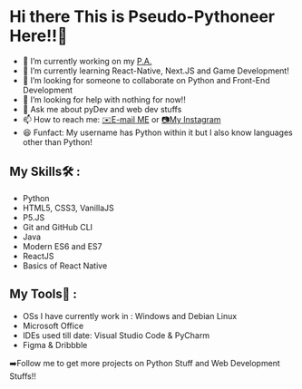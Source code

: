 # Hi there This is Pseudo-Pythoneer Here!!👋

- 🔭 I’m currently working on my [P.A.](https://github.com/Pseudo-Pythonic/Sara-Personal-Assistant)
- 🌱 I’m currently learning React-Native, Next.JS and Game Development!
- 👯 I’m looking for someone to collaborate on Python and Front-End Development
- 🤔 I’m looking for help with nothing for now!!
- 💬 Ask me about pyDev and web dev stuffs
- 📫 How to reach me: [✉️E-mail ME](mailto:pseudopythonic@gmail.com) or [📷My Instagram](https://www.instagram.com/pseudopythonic)
- 😆 Funfact: My username has Python within it but I also know languages other than Python!

## My Skills🛠️ :
  - Python
  - HTML5, CSS3, VanillaJS
  - P5.JS
  - Git and GitHub CLI
  - Java
  - Modern ES6 and ES7
  - ReactJS
  - Basics of React Native
 
## My Tools🧰 :
  - OSs I have currently work in : Windows and Debian Linux
  - Microsoft Office
  - IDEs used till date: Visual Studio Code & PyCharm
  - Figma & Dribbble

➡️Follow me to get more projects on Python Stuff and Web Development Stuffs!!
